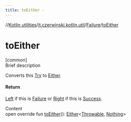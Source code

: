 ```yaml
---
title: toEither -
---
```

//[Kotlin utilities](../../index.html)/[it.czerwinski.kotlin.util](../index.html)/[Failure](index.html)/[toEither](to-either.html)



# toEither  
[common]  
Brief description  


Converts this [Try](../-try/index.html) to [Either](../-either/index.html).



#### Return  


[Left](../-left/index.html) if this is [Failure](index.html) or [Right](../-right/index.html) if this is [Success](../-success/index.html).

  
Content  
open override fun [toEither](to-either.html)(): [Either](../-either/index.html)<[Throwable](https://kotlinlang.org/api/latest/jvm/stdlib/kotlin/-throwable/index.html), [Nothing](https://kotlinlang.org/api/latest/jvm/stdlib/kotlin/-nothing/index.html)>  




